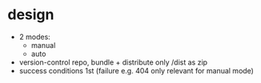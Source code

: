# design

* 2 modes:
  - manual
  - auto
* version-control repo, bundle + distribute only /dist as zip
* success conditions 1st (failure e.g. 404 only relevant for manual mode)
